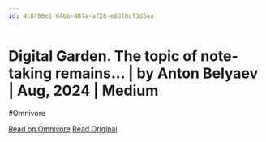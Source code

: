 ```yaml
---
id: 4c8f86e1-64bb-48fa-af28-e8df8cf3d5aa
---
```


# Digital Garden. The topic of note-taking remains… | by Anton Belyaev | Aug, 2024 | Medium
#Omnivore

[Read on Omnivore](https://omnivore.app/me/https-medium-com-avvero-abernathy-digital-garden-a-197323784-ae--191ede29fc6)
[Read Original](https://medium.com/@avvero.abernathy/digital-garden-a197323784ae?_x_tr_hist=true)

